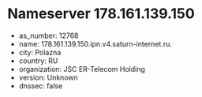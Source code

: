 # Nameserver 178.161.139.150

* as_number: 12768
* name: 178.161.139.150.ipn.v4.saturn-internet.ru.
* city: Polazna
* country: RU
* organization: JSC ER-Telecom Holding
* version: Unknown
* dnssec: false
